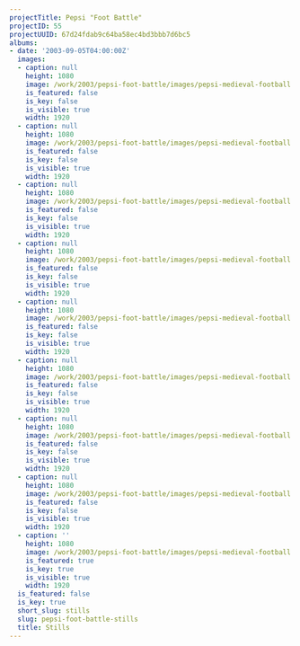 ```yaml
---
projectTitle: Pepsi "Foot Battle"
projectID: 55
projectUUID: 67d24fdab9c64ba58ec4bd3bbb7d6bc5
albums:
- date: '2003-09-05T04:00:00Z'
  images:
  - caption: null
    height: 1080
    image: /work/2003/pepsi-foot-battle/images/pepsi-medieval-football.01.jpg
    is_featured: false
    is_key: false
    is_visible: true
    width: 1920
  - caption: null
    height: 1080
    image: /work/2003/pepsi-foot-battle/images/pepsi-medieval-football.02.jpg
    is_featured: false
    is_key: false
    is_visible: true
    width: 1920
  - caption: null
    height: 1080
    image: /work/2003/pepsi-foot-battle/images/pepsi-medieval-football.03.jpg
    is_featured: false
    is_key: false
    is_visible: true
    width: 1920
  - caption: null
    height: 1080
    image: /work/2003/pepsi-foot-battle/images/pepsi-medieval-football.04.jpg
    is_featured: false
    is_key: false
    is_visible: true
    width: 1920
  - caption: null
    height: 1080
    image: /work/2003/pepsi-foot-battle/images/pepsi-medieval-football.05.jpg
    is_featured: false
    is_key: false
    is_visible: true
    width: 1920
  - caption: null
    height: 1080
    image: /work/2003/pepsi-foot-battle/images/pepsi-medieval-football.06.jpg
    is_featured: false
    is_key: false
    is_visible: true
    width: 1920
  - caption: null
    height: 1080
    image: /work/2003/pepsi-foot-battle/images/pepsi-medieval-football.07.jpg
    is_featured: false
    is_key: false
    is_visible: true
    width: 1920
  - caption: null
    height: 1080
    image: /work/2003/pepsi-foot-battle/images/pepsi-medieval-football.08.jpg
    is_featured: false
    is_key: false
    is_visible: true
    width: 1920
  - caption: ''
    height: 1080
    image: /work/2003/pepsi-foot-battle/images/pepsi-medieval-football.09.jpg
    is_featured: true
    is_key: true
    is_visible: true
    width: 1920
  is_featured: false
  is_key: true
  short_slug: stills
  slug: pepsi-foot-battle-stills
  title: Stills
---
```

